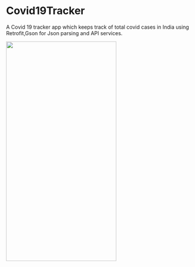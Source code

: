 # Covid19Tracker
 A Covid 19 tracker app which keeps track of total covid cases in India using Retrofit,Gson for Json parsing and API services.
 
<img src="https://user-images.githubusercontent.com/87975609/127471328-cb904423-109d-43ba-b504-49e0960c68fb.jpeg" width="300" height="600">
